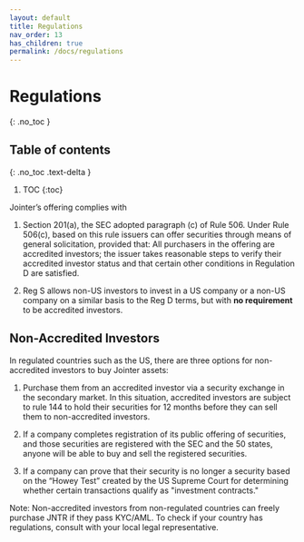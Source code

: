 ```yaml
---
layout: default
title: Regulations
nav_order: 13
has_children: true
permalink: /docs/regulations
---
```


# Regulations
{: .no_toc }

## Table of contents
{: .no_toc .text-delta }

1. TOC
{:toc}

Jointer’s offering complies with

1. Section 201(a), the SEC adopted paragraph (c) of Rule 506. Under Rule 506(c), based on this rule issuers can offer securities through means of general solicitation, provided that: All purchasers in the offering are accredited investors; the issuer takes reasonable steps to
verify their accredited investor status and that certain other conditions in Regulation D are satisfied.

2. Reg S allows non-US investors to invest in a US company or a non-US company on a similar
basis to the Reg D terms, but with **no requirement** to be accredited investors.

## Non-Accredited Investors

In regulated countries such as the US, there are three options for non-accredited investors to buy Jointer assets:

1. Purchase them from an accredited investor via a security exchange in the secondary market. In this situation, accredited investors are subject to rule 144 to hold their securities for 12 months before they can sell them to non-accredited investors.

2. If a company completes registration of its public offering of securities, and those securities are registered with the SEC and the 50 states, anyone will be able to buy and sell the registered securities.

3. If a company can prove that their security is no longer a security based on the “Howey Test” created by the US Supreme Court for determining whether certain transactions qualify as "investment contracts."

Note: Non-accredited investors from non-regulated countries can freely purchase JNTR if they pass KYC/AML. To check if your country has regulations, consult with your local legal representative.
